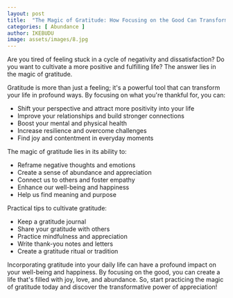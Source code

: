 ```yaml
---
layout: post
title:  "The Magic of Gratitude: How Focusing on the Good Can Transform Your Life"
categories: [ Abundance ]
author: IKEBUDU
image: assets/images/8.jpg
---
```


Are you tired of feeling stuck in a cycle of negativity and dissatisfaction? Do you want to cultivate a more positive and fulfilling life? The answer lies in the magic of gratitude.

Gratitude is more than just a feeling; it's a powerful tool that can transform your life in profound ways. By focusing on what you're thankful for, you can:

- Shift your perspective and attract more positivity into your life
- Improve your relationships and build stronger connections
- Boost your mental and physical health
- Increase resilience and overcome challenges
- Find joy and contentment in everyday moments

The magic of gratitude lies in its ability to:

- Reframe negative thoughts and emotions
- Create a sense of abundance and appreciation
- Connect us to others and foster empathy
- Enhance our well-being and happiness
- Help us find meaning and purpose

Practical tips to cultivate gratitude:

- Keep a gratitude journal
- Share your gratitude with others
- Practice mindfulness and appreciation
- Write thank-you notes and letters
- Create a gratitude ritual or tradition

Incorporating gratitude into your daily life can have a profound impact on your well-being and happiness. By focusing on the good, you can create a life that's filled with joy, love, and abundance. So, start practicing the magic of gratitude today and discover the transformative power of appreciation!